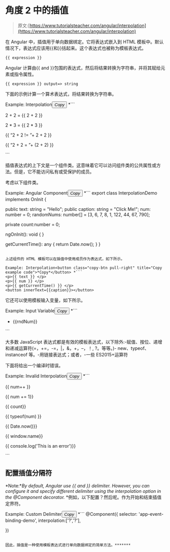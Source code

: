 # 角度 2 中的插值

> 原文:[https://www.tutorialsteacher.com/angular/interpolation](https://www.tutorialsteacher.com/angular/interpolation)

在 Angular 中，插值用于单向数据绑定。它将表达式嵌入到 HTML 模板中。默认情况下，表达式应该用{{和}}括起来。这个表达式也被称为模板表达式。

```
{{ expression }}
```

Angular 计算由{{ and }}包围的表达式，然后将结果转换为字符串，并将其赋给元素或指令属性。

```
{{ expression }} output=> string
```

下面的示例计算一个算术表达式，将结果转换为字符串。

Example: Interpolation<button class="copy-btn pull-right" title="Copy example code">*Copy*</button> *```
<p> 2 + 2 = {{ 2 + 2 }} </p> <!-- output: "2 + 2 = 4" -->
<p> 2 * 3 = {{ 2 * 3 }} </p> <!-- output:`"2 * 3 = 6" -->
<p> {{ “2 + 2 != ”+  2 + 2 }} </p> <!-- output:"2 + 2 != 22" -->
<p> {{ “2 + 2 = ”+  (2 + 2) }} </p> <!-- output:"2 + 2 = 4" -->
```

插值表达式的上下文是一个组件类。这意味着它可以访问组件类的公共属性或方法。但是，它不能访问私有或受保护的成员。

考虑以下组件类。

Example: Angular Component<button class="copy-btn pull-right" title="Copy example code">*Copy*</button> *```
export class InterpolationDemo implements OnInit {

  public text: string = "Hello";
  public caption: string = "Click Me!";
  num: number = 0;
  randomNums: number[] = [3, 6, 7, 8, 1, 122, 44, 67, 790];

  private count:number = 0; 

  ngOnInit(): void {
  }

  getCurrentTime(): any {
    return Date.now();
  }
}
```

上述组件的 HTML 模板可以在插值中使用成员作为表达式，如下所示。

Example: Interpolation<button class="copy-btn pull-right" title="Copy example code">*Copy*</button> *```
<p>{{ text }} </p>
<p>{{ num }} </p>
<p>{{ getCurrentTime() }} </p>
<button innerText={{caption}}></button>
```

它还可以使用模板输入变量，如下所示。

Example: Input Variable<button class="copy-btn pull-right" title="Copy example code">*Copy*</button> *```
<ul>
  <li *ngFor="let rndNum of randomNums">{{rndNum}}</li>
</ul>
```

大多数 JavaScript 表达式都是有效的模板表达式，以下除外:-赋值、按位、递增和递减运算符(=，+=，-=，|，&，+，–，！, ?。等等。)- new、typeof、instanceof 等。-用链接表达式；或者，-一些 ES2015+运算符

下面将给出一个编译时错误。

Example: Invalid Interpolation<button class="copy-btn pull-right" title="Copy example code">*Copy*</button> *```
<p>{{ num++ }} </p>
<p>{{ num += 1}} </p>
<p>{{ count}} </p>
<p>{{ typeof(num) }} </p>
<p>{{ Date.now()}} </p>
<p>{{ window.name}} </p>
<p>{{ console.log('This is an error')}} </p>
```

## 配置插值分隔符

*Note:**By default, Angular use {{ and }} delimiter. However, you can configure it and specify different delimiter using the interpolation option in the @Component decorator.* *例如，以下配置？然后呢。作为开始和结束插值定界符。

Example: Custom Delimiter<button class="copy-btn pull-right" title="Copy example code">*Copy*</button> *```
@Component({
  selector: 'app-event-binding-demo',
  interpolation:['?','?'],

})
```

因此，插值是一种使用模板表达式进行单向数据绑定的简单方法。*******